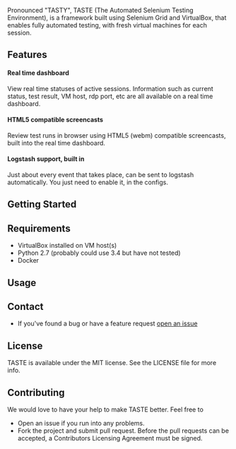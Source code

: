 Pronounced "TASTY", TASTE (The Automated Selenium Testing Environment), is a framework built using Selenium Grid and VirtualBox, that enables fully
automated testing, with fresh virtual machines for each session.

## Features

#### Real time dashboard

View real time statuses of active sessions. Information such as current status, test result, VM host, rdp port, etc are all available on a real time dashboard.

#### HTML5 compatible screencasts 

Review test runs in browser using HTML5 (webm) compatible screencasts, built into the real time dashboard.

#### Logstash support, built in

Just about every event that takes place, can be sent to logstash automatically. You just need to enable it, in the configs.

## Getting Started


## Requirements

* VirtualBox installed on VM host(s)
* Python 2.7 (probably could use 3.4 but have not tested)
* Docker

## Usage


## Contact

* If you've found a bug or have a feature request [open an issue](https://github.com/weebly/TASTE/issues/new)


## License

TASTE is available under the MIT license. See the LICENSE file for more info.


## Contributing

We would love to have your help to make TASTE better. Feel free to

 - Open an issue if you run into any problems.
 - Fork the project and submit pull request. Before the pull requests can be accepted, a Contributors Licensing Agreement must be signed.
